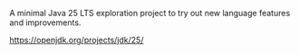 A minimal Java 25 LTS exploration project to try out new language features and improvements.

https://openjdk.org/projects/jdk/25/ 